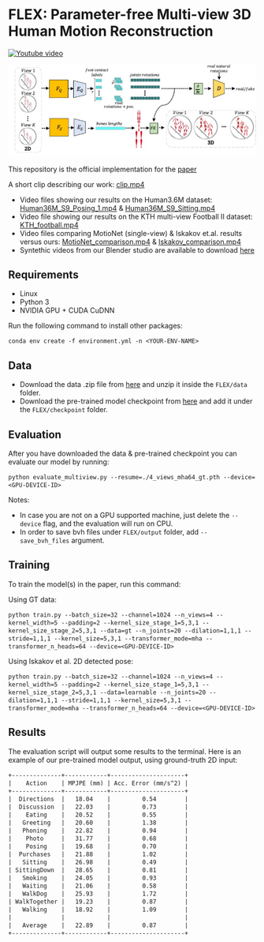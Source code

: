 # FLEX: Parameter-free Multi-view 3D Human Motion Reconstruction
[![Youtube video](https://img.youtube.com/vi/2Vgs4nBHLa8/0.jpg)](https://www.youtube.com/watch?v=2Vgs4nBHLa8)

![alt text](https://github.com/BrianG13/FLEX/blob/main/High_Level_Architecture.jpg)



This repository is the official implementation for the [paper](https://arxiv.org/abs/2105.01937)

A short clip describing our work: [clip.mp4](https://drive.google.com/file/d/1HSILhK9NX2lGeNQ6mFpNQlYbbK2F8R1X/view?usp=sharing)

- Video files showing our results on the Human3.6M dataset: [Human36M_S9_Posing_1.mp4](https://drive.google.com/file/d/19yuAHNPcNB574Num5LUcBDDDShDJdjtu/view?usp=sharing) & [Human36M_S9_Sitting.mp4](https://drive.google.com/file/d/1F0nZA257StpxzKVNNI84Y89SwCEAmUVK/view?usp=sharing)
- Video file showing our results on the KTH multi-view Football II dataset: [KTH_football.mp4](https://drive.google.com/file/d/12o6MYtX53kZ7_pxy-ga26Bn0JwZyGJ4I/view?usp=sharing)
- Video files comparing MotioNet (single-view) \& Iskakov et.al. results versus ours: [MotioNet_comparison.mp4](https://drive.google.com/file/d/1BNmIJ_eb5LyP2WuIsG5C1wo0CDZWzoCk/view?usp=sharing) & [Iskakov_comparison.mp4](https://drive.google.com/file/d/1oyrvhq5245__lxcgKfPC8eiKdwZvORo4/view?usp=sharing)
- Syntethic videos from our Blender studio are available to download [here](https://drive.google.com/drive/folders/1yvBYLr8GgRSlsCK25bUsQVbAEqZQYMG6?usp=sharing)

## Requirements

- Linux
- Python 3
- NVIDIA GPU + CUDA CuDNN

Run the following command to install other packages:
```setup
conda env create -f environment.yml -n <YOUR-ENV-NAME>
```

## Data
- Download the data .zip file from [here](https://drive.google.com/file/d/1hJoyuptbXe4-WcO7sWNUHkNO4iaZJzDh/view?usp=sharing) and unzip it inside the `FLEX/data` folder.
- Download the pre-trained model checkpoint from [here](https://drive.google.com/file/d/1rJMh6SzzsjU4pAMq9bg4ssnUgyx1bF_Q/view?usp=sharing) and add it under the `FLEX/checkpoint` folder.

## Evaluation
After you have downloaded the data & pre-trained checkpoint you can evaluate our model by running:
```
python evaluate_multiview.py --resume=./4_views_mha64_gt.pth --device=<GPU-DEVICE-ID>
```
Notes: 
- In case you are not on a GPU supported machine, just delete the `--device` flag, and the evaluation will run on CPU.
- In order to save bvh files under `FLEX/output` folder, add `--save_bvh_files` argument.


## Training

To train the model(s) in the paper, run this command:

Using GT data:
```train
python train.py --batch_size=32 --channel=1024 --n_views=4 --kernel_width=5 --padding=2 --kernel_size_stage_1=5,3,1 --kernel_size_stage_2=5,3,1 --data=gt --n_joints=20 --dilation=1,1,1 --stride=1,1,1 --kernel_size=5,3,1 --transformer_mode=mha --transformer_n_heads=64 --device=<GPU-DEVICE-ID>
```

Using Iskakov et al. 2D detected pose:
```train
python train.py --batch_size=32 --channel=1024 --n_views=4 --kernel_width=5 --padding=2 --kernel_size_stage_1=5,3,1 --kernel_size_stage_2=5,3,1 --data=learnable --n_joints=20 --dilation=1,1,1 --stride=1,1,1 --kernel_size=5,3,1 --transformer_mode=mha --transformer_n_heads=64 --device=<GPU-DEVICE-ID>
```

## Results
The evaluation script will output some results to the terminal.
Here is an example of our pre-trained model output, using ground-truth 2D input:
```
+--------------+------------+---------------------+
|    Action    | MPJPE (mm) | Acc. Error (mm/s^2) |
+--------------+------------+---------------------+
|  Directions  |   18.04    |         0.54        |
|  Discussion  |   22.03    |         0.73        |
|    Eating    |   20.52    |         0.55        |
|   Greeting   |   20.60    |         1.38        |
|   Phoning    |   22.82    |         0.94        |
|    Photo     |   31.77    |         0.68        |
|    Posing    |   19.68    |         0.70        |
|  Purchases   |   21.88    |         1.02        |
|   Sitting    |   26.98    |         0.49        |
| SittingDown  |   28.65    |         0.81        |
|   Smoking    |   24.05    |         0.93        |
|   Waiting    |   21.06    |         0.58        |
|   WalkDog    |   25.93    |         1.72        |
| WalkTogether |   19.23    |         0.87        |
|   Walking    |   18.92    |         1.09        |
|              |            |                     |
|   Average    |   22.89    |         0.87        |
+--------------+------------+---------------------+
```
